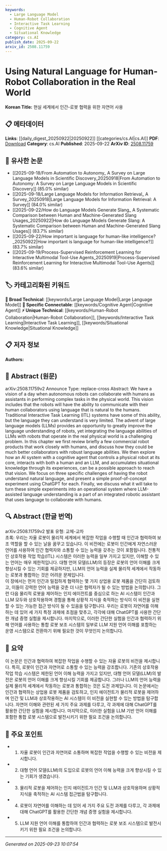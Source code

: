 ```yaml
---
keywords:
  - Large Language Model
  - Human-Robot Collaboration
  - Interactive Task Learning
  - Cognitive Agent
  - Situational Knowledge
category: cs.AI
publish_date: 2025-09-22
arxiv_id: 2508.11759
---
```


<!-- KEYWORD_LINKING_METADATA:
{
  "processed_timestamp": "2025-09-23T10:07:54.506738",
  "vocabulary_version": "1.0",
  "selected_keywords": [
    "Large Language Model",
    "Human-Robot Collaboration",
    "Interactive Task Learning",
    "Cognitive Agent",
    "Situational Knowledge"
  ],
  "rejected_keywords": [],
  "similarity_scores": {
    "Large Language Model": 0.85,
    "Human-Robot Collaboration": 0.82,
    "Interactive Task Learning": 0.77,
    "Cognitive Agent": 0.79,
    "Situational Knowledge": 0.78
  },
  "extraction_method": "AI_prompt_based",
  "budget_applied": true,
  "candidates_json": {
    "candidates": [
      {
        "surface": "Large Language Models",
        "canonical": "Large Language Model",
        "aliases": [
          "LLM",
          "Large Language Models"
        ],
        "category": "broad_technical",
        "rationale": "LLMs are central to enhancing language understanding in robots, linking to broader AI advancements.",
        "novelty_score": 0.45,
        "connectivity_score": 0.88,
        "specificity_score": 0.7,
        "link_intent_score": 0.85
      },
      {
        "surface": "Human-Robot Collaboration",
        "canonical": "Human-Robot Collaboration",
        "aliases": [
          "Human-Robot Interaction",
          "HRI"
        ],
        "category": "unique_technical",
        "rationale": "This concept is pivotal for understanding the integration of robots in human environments.",
        "novelty_score": 0.68,
        "connectivity_score": 0.75,
        "specificity_score": 0.8,
        "link_intent_score": 0.82
      },
      {
        "surface": "Interactive Task Learning",
        "canonical": "Interactive Task Learning",
        "aliases": [
          "ITL"
        ],
        "category": "unique_technical",
        "rationale": "ITL is a key method for teaching robots tasks through interaction, relevant to the paper's focus.",
        "novelty_score": 0.65,
        "connectivity_score": 0.7,
        "specificity_score": 0.78,
        "link_intent_score": 0.77
      },
      {
        "surface": "Cognitive Agent",
        "canonical": "Cognitive Agent",
        "aliases": [
          "Cognitive System"
        ],
        "category": "specific_connectable",
        "rationale": "Cognitive agents are crucial for enabling robots to process and act on language inputs.",
        "novelty_score": 0.6,
        "connectivity_score": 0.8,
        "specificity_score": 0.75,
        "link_intent_score": 0.79
      },
      {
        "surface": "Situational Knowledge",
        "canonical": "Situational Knowledge",
        "aliases": [
          "Contextual Knowledge"
        ],
        "category": "unique_technical",
        "rationale": "Understanding situational knowledge is essential for robots to adapt to dynamic environments.",
        "novelty_score": 0.66,
        "connectivity_score": 0.72,
        "specificity_score": 0.77,
        "link_intent_score": 0.78
      }
    ],
    "ban_list_suggestions": [
      "autonomous robots",
      "physical world"
    ]
  },
  "decisions": [
    {
      "candidate_surface": "Large Language Models",
      "resolved_canonical": "Large Language Model",
      "decision": "linked",
      "scores": {
        "novelty": 0.45,
        "connectivity": 0.88,
        "specificity": 0.7,
        "link_intent": 0.85
      }
    },
    {
      "candidate_surface": "Human-Robot Collaboration",
      "resolved_canonical": "Human-Robot Collaboration",
      "decision": "linked",
      "scores": {
        "novelty": 0.68,
        "connectivity": 0.75,
        "specificity": 0.8,
        "link_intent": 0.82
      }
    },
    {
      "candidate_surface": "Interactive Task Learning",
      "resolved_canonical": "Interactive Task Learning",
      "decision": "linked",
      "scores": {
        "novelty": 0.65,
        "connectivity": 0.7,
        "specificity": 0.78,
        "link_intent": 0.77
      }
    },
    {
      "candidate_surface": "Cognitive Agent",
      "resolved_canonical": "Cognitive Agent",
      "decision": "linked",
      "scores": {
        "novelty": 0.6,
        "connectivity": 0.8,
        "specificity": 0.75,
        "link_intent": 0.79
      }
    },
    {
      "candidate_surface": "Situational Knowledge",
      "resolved_canonical": "Situational Knowledge",
      "decision": "linked",
      "scores": {
        "novelty": 0.66,
        "connectivity": 0.72,
        "specificity": 0.77,
        "link_intent": 0.78
      }
    }
  ]
}
-->

# Using Natural Language for Human-Robot Collaboration in the Real World

**Korean Title:** 현실 세계에서 인간-로봇 협력을 위한 자연어 사용

## 📋 메타데이터

**Links**: [[daily_digest_20250922|20250922]] [[categories/cs.AI|cs.AI]]
**PDF**: [Download](https://arxiv.org/pdf/2508.11759.pdf)
**Category**: cs.AI
**Published**: 2025-09-22
**ArXiv ID**: [2508.11759](https://arxiv.org/abs/2508.11759)

## 🔗 유사한 논문
- [[2025-09-18/From Automation to Autonomy_ A Survey on Large Language Models in Scientific Discovery_20250918|From Automation to Autonomy: A Survey on Large Language Models in Scientific Discovery]] (85.0% similar)
- [[2025-09-18/Large Language Models for Information Retrieval_ A Survey_20250918|Large Language Models for Information Retrieval: A Survey]] (84.0% similar)
- [[2025-09-22/How do Language Models Generate Slang_ A Systematic Comparison between Human and Machine-Generated Slang Usages_20250922|How do Language Models Generate Slang: A Systematic Comparison between Human and Machine-Generated Slang Usages]] (83.7% similar)
- [[2025-09-22/How important is language for human-like intelligence?_20250922|How important is language for human-like intelligence?]] (83.7% similar)
- [[2025-09-19/Process-Supervised Reinforcement Learning for Interactive Multimodal Tool-Use Agents_20250919|Process-Supervised Reinforcement Learning for Interactive Multimodal Tool-Use Agents]] (83.6% similar)

## 🏷️ 카테고리화된 키워드
**🧠 Broad Technical**: [[keywords/Large Language Model|Large Language Model]]
**🔗 Specific Connectable**: [[keywords/Cognitive Agent|Cognitive Agent]]
**⚡ Unique Technical**: [[keywords/Human-Robot Collaboration|Human-Robot Collaboration]], [[keywords/Interactive Task Learning|Interactive Task Learning]], [[keywords/Situational Knowledge|Situational Knowledge]]

## 📋 저자 정보

**Authors:** 

## 📄 Abstract (원문)

arXiv:2508.11759v2 Announce Type: replace-cross 
Abstract: We have a vision of a day when autonomous robots can collaborate with humans as assistants in performing complex tasks in the physical world. This vision includes that the robots will have the ability to communicate with their human collaborators using language that is natural to the humans. Traditional Interactive Task Learning (ITL) systems have some of this ability, but the language they can understand is very limited. The advent of large language models (LLMs) provides an opportunity to greatly improve the language understanding of robots, yet integrating the language abilities of LLMs with robots that operate in the real physical world is a challenging problem.
  In this chapter we first review briefly a few commercial robot products that work closely with humans, and discuss how they could be much better collaborators with robust language abilities. We then explore how an AI system with a cognitive agent that controls a physical robot at its core, interacts with both a human and an LLM, and accumulates situational knowledge through its experiences, can be a possible approach to reach that vision. We focus on three specific challenges of having the robot understand natural language, and present a simple proof-of-concept experiment using ChatGPT for each. Finally, we discuss what it will take to turn these simple experiments into an operational system where LLM-assisted language understanding is a part of an integrated robotic assistant that uses language to collaborate with humans.

## 🔍 Abstract (한글 번역)

arXiv:2508.11759v2 발표 유형: 교체-교차  
초록: 우리는 자율 로봇이 물리적 세계에서 복잡한 작업을 수행할 때 인간과 협력하여 보조 역할을 할 수 있는 날을 꿈꾸고 있습니다. 이 비전에는 로봇이 인간에게 자연스러운 언어를 사용하여 인간 협력자와 소통할 수 있는 능력을 갖추는 것이 포함됩니다. 전통적인 상호작용 작업 학습(ITL) 시스템은 이러한 능력을 일부 가지고 있지만, 이해할 수 있는 언어는 매우 제한적입니다. 대형 언어 모델(LLM)의 등장은 로봇의 언어 이해를 크게 향상시킬 수 있는 기회를 제공하지만, LLM의 언어 능력을 실제 물리적 세계에서 작동하는 로봇과 통합하는 것은 어려운 문제입니다.  
이 장에서는 먼저 인간과 밀접하게 협력하는 몇 가지 상업용 로봇 제품을 간단히 검토하고, 이들이 강력한 언어 능력을 갖춘 더 나은 협력자가 될 수 있는 방법을 논의합니다. 그런 다음 물리적 로봇을 제어하는 인지 에이전트를 중심으로 하는 AI 시스템이 인간과 LLM 모두와 상호작용하며 경험을 통해 상황적 지식을 축적하는 방식이 이 비전을 실현할 수 있는 가능한 접근 방식이 될 수 있음을 탐구합니다. 우리는 로봇이 자연어를 이해하는 데 있어 세 가지 특정 과제에 초점을 맞추고, 각각에 대해 ChatGPT를 사용한 간단한 개념 증명 실험을 제시합니다. 마지막으로, 이러한 간단한 실험을 인간과 협력하기 위해 언어를 사용하는 통합 로봇 보조 시스템의 일부로 LLM 지원 언어 이해를 포함하는 운영 시스템으로 전환하기 위해 필요한 것이 무엇인지 논의합니다.

## 📝 요약

이 논문은 인간과 협력하여 복잡한 작업을 수행할 수 있는 자율 로봇의 비전을 제시합니다. 특히, 로봇이 인간과 자연어로 소통할 수 있는 능력을 강조합니다. 기존의 상호작용 작업 학습 시스템은 제한된 언어 이해 능력을 가지고 있지만, 대형 언어 모델(LLM)의 발전은 로봇의 언어 이해를 크게 향상시킬 기회를 제공합니다. 그러나 LLM의 언어 능력을 실제 물리적 세계에서 작동하는 로봇과 통합하는 것은 도전 과제입니다. 이 논문에서는 인간과 협력하는 상업용 로봇 제품을 검토하고, 인지 에이전트가 물리적 로봇을 제어하며 인간 및 LLM과 상호작용하는 AI 시스템이 이 비전을 실현할 수 있는 방법을 탐구합니다. 자연어 이해와 관련된 세 가지 주요 과제를 다루고, 각 과제에 대해 ChatGPT를 활용한 간단한 실험을 제시합니다. 마지막으로, 이러한 실험을 LLM 기반 언어 이해를 포함한 통합 로봇 시스템으로 발전시키기 위한 필요 조건을 논의합니다.

## 🎯 주요 포인트

- 1. 자율 로봇이 인간과 자연어로 소통하며 복잡한 작업을 수행할 수 있는 비전을 제시합니다.
- 2. 대형 언어 모델(LLM)의 도입으로 로봇의 언어 이해 능력을 크게 향상시킬 수 있는 기회가 생겼습니다.
- 3. 물리적 로봇을 제어하는 인지 에이전트가 인간 및 LLM과 상호작용하며 상황적 지식을 축적하는 AI 시스템 접근법을 탐구합니다.
- 4. 로봇이 자연어를 이해하는 데 있어 세 가지 주요 도전 과제를 다루고, 각 과제에 대해 ChatGPT를 활용한 간단한 개념 증명 실험을 제시합니다.
- 5. LLM 지원 언어 이해를 통합하여 인간과 협력하는 로봇 보조 시스템으로 발전시키기 위한 필요 조건을 논의합니다.


---

*Generated on 2025-09-23 10:07:54*